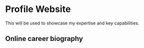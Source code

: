 # Profile Website

This will be used to showcase my expertise and key capabilities.

## Online career biography
